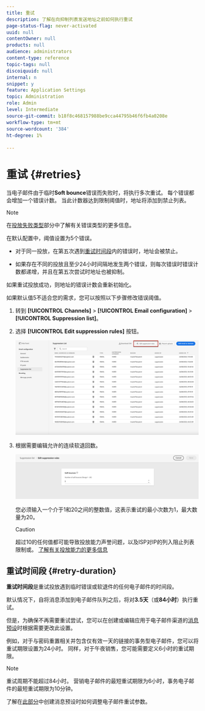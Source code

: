 ```yaml
---
title: 重试
description: 了解在向抑制列表发送地址之前如何执行重试
page-status-flag: never-activated
uuid: null
contentOwner: null
products: null
audience: administrators
content-type: reference
topic-tags: null
discoiquuid: null
internal: n
snippet: y
feature: Application Settings
topic: Administration
role: Admin
level: Intermediate
source-git-commit: b18f8c468157988be9cca44795b46f6fb4a0208e
workflow-type: tm+mt
source-wordcount: '384'
ht-degree: 1%

---
```



# 重试 {#retries}

当电子邮件由于临时&#x200B;**Soft bounce**&#x200B;错误而失败时，将执行多次重试。 每个错误都会增加一个错误计数。 当此计数器达到限制阈值时，地址将添加到禁止列表。

>[!NOTE]
>
>在[投放失败类型](../suppression-list.md#delivery-failures)部分中了解有关错误类型的更多信息。

在默认配置中，阈值设置为5个错误。

* 对于同一投放，在第五次遇到[重试时间段](#retry-duration)内的错误时，地址会被禁止。

* 如果存在不同的投放且至少24小时间隔地发生两个错误，则每次错误时错误计数都递增，并且在第五次尝试时地址也被抑制。

如果重试投放成功，则地址的错误计数会重新初始化。

如果默认值5不适合您的需求，您可以按照以下步骤修改错误阈值。

1. 转到 **[!UICONTROL Channels]** > **[!UICONTROL Email configuration]** > **[!UICONTROL Suppression list]**。

1. 选择 **[!UICONTROL Edit suppression rules]** 按钮。

   ![](../assets/suppression-list-edit-retries.png)

1. 根据需要编辑允许的连续软退回数。

   ![](../assets/suppression-list-edit-soft-bounces.png)

   您必须输入一个介于1和20之间的整数值，这表示重试的最小次数为1，最大数量为20。

   >[!CAUTION]
   >
   >超过10的任何值都可能导致投放能力声誉问题，以及ISP对IP的列入阻止列表限制或。 [了解有关投放能力的更多信息](../deliverability.md)

<!--![](../assets/retries-edition.png)-->

<!--The minimum delay between retries and the maximum number of retries to be performed are based on how well an IP is performing, both historically and currently, at a given domain.-->

## 重试时间段 {#retry-duration}

**重试时间段**&#x200B;是重试投放遇到临时错误或软退件的任何电子邮件的时间段。

默认情况下，自将消息添加到电子邮件队列之后，将对&#x200B;**3.5天**（或&#x200B;**84小时**）执行重试。

但是，为确保不再需要重试尝试，您可以在创建或编辑应用于电子邮件渠道的[消息预设](message-presets.md)时根据需要更改此设置。

例如，对于与密码重置相关并包含仅有效一天的链接的事务型电子邮件，您可以将重试期限设置为24小时。 同样，对于午夜销售，您可能需要定义6小时的重试期限。

>[!NOTE]
>
>重试周期不能超过84小时。 营销电子邮件的最短重试期限为6小时，事务电子邮件的最短重试期限为10分钟。

了解在[此部分](message-presets.md#create-message-preset)中创建消息预设时如何调整电子邮件重试参数。

<!--After 3.5 days, any message in the retry queue will be removed from the queue and sent back as a bounce.-->

<!--Once a message has been in the retry queue for a maximum of 3.5 days and has failed to deliver, it will time out and its status will be updated to Failed??-->